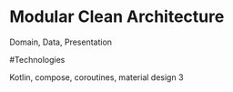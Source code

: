 # Modular Clean Architecture

Domain, Data, Presentation

#Technologies

Kotlin, compose, coroutines, material design 3 
